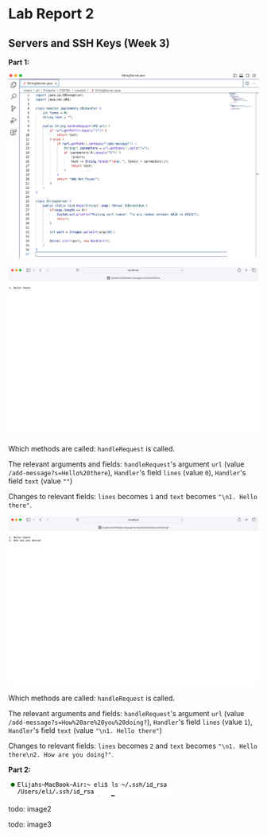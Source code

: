 # Lab Report 2
## Servers and SSH Keys (Week 3)

**Part 1:**

![Image](CSE15L_Lab2_1a.png)

![Image](CSE15L_Lab2_1b.png)

Which methods are called: `handleRequest` is called.

The relevant arguments and fields: `handleRequest`'s argument `url` (value `/add-message?s=Hello%20there`), `Handler`'s field `lines` (value `0`), `Handler`'s field `text` (value `""`)

Changes to relevant fields: `lines` becomes `1` and `text` becomes `"\n1. Hello there"`.

![Image](CSE15L_Lab2_1c.png)

Which methods are called: `handleRequest` is called.

The relevant arguments and fields: `handleRequest`'s argument `url` (value `/add-message?s=How%20are%20you%20doing?`), `Handler`'s field `lines` (value `1`), `Handler`'s field `text` (value `"\n1. Hello there"`)

Changes to relevant fields: `lines` becomes `2` and `text` becomes `"\n1. Hello there\n2. How are you doing?"`.

**Part 2:**

![Image](CSE15L_Lab2_2a.png)

todo: image2

todo: image3
